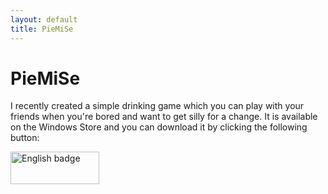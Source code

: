 ```yaml
---
layout: default
title: PieMiSe
---
```


# PieMiSe

I recently created a simple drinking game which you can play with your friends when you're bored and want to get silly for a change. It is available on the Windows Store and you can download it by clicking the following button:

<a href='https://apps.microsoft.com/detail/9n670sbffmnd'><img src='https://developer.microsoft.com/store/badges/images/English_get-it-from-MS.png' alt='English badge' style='width: 142px; height: 52px;'/></a>
